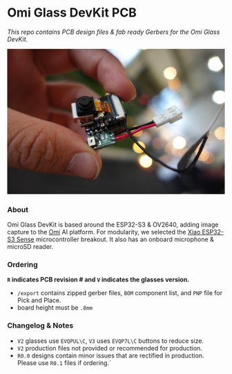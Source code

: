 # Omi Glass DevKit PCB
_This repo contains PCB design files & fab ready Gerbers for the Omi Glass DevKit._  


![](assets/v2_OGD.jpg)

### About
Omi Glass DevKit is based around the ESP32-S3 & OV2640, adding image capture to the [Omi](https://omi.me) AI platform.  For modularity, we selected the [Xiao ESP32-S3 Sense](https://www.seeedstudio.com/XIAO-ESP32S3-Sense-p-5639.html?srsltid=AfmBOopCIzfd-8ibewO1jBZsJkmfUc-wzWkLOngDRXb3vafw_r4tShg3) microcontroller breakout.  It also has an onboard microphone & microSD reader.

### Ordering
**`R` indicates PCB revision # and `V` indicates the glasses version.**
- `/export` contains zipped gerber files, `BOM` component list, and `PNP` file for Pick and Place.
- board height must be `.8mm`

### Changelog & Notes
- `V2` glasses use `EVQPUL\C`, `V3` uses `EVQP7L\C` buttons to reduce size.
- `V2` production files not provided or recommended for production.
- `R0.0` designs contain minor issues that are rectified in production.  Please use `R0.1` files if ordering.`
